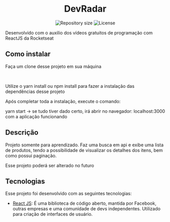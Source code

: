 <h1 align="center">DevRadar</h1>

<p align="center">
 <img alt="Repository size" src="https://img.shields.io/github/repo-size/luizeduul/Aula-ReactJS">
 <img alt="License" src="https://img.shields.io/badge/license-MIT-brightgreen">
</p>

<p>Desenvolvido com o auxilio dos vídeos gratuitos de programação com ReactJS da Rocketseat</p>
      
## Como instalar 
<p>Faça um clone desse projeto em sua máquina</p><br>
<p>Utilize o yarn install ou npm install para fazer a instalação das dependências desse projeto</p>
<p>Após completar toda a instalação, execute o comando:</p>

yarn start -> se tudo tiver dado certo, irá abrir no navegador: localhost:3000 com a aplicação funcionando

<h2>Descrição</h2>
 <p>Projeto somente para aprendizado. Faz uma busca em api e exibe uma lista de produtos, tendo a possibilidade de visualizar os detalhes dos itens, bem como possui paginação.</p>
 <p>Esse projeto poderá ser alterado no futuro</p>
  
## Tecnologias
 Esse projeto foi desenvolvido com as seguintes tecnologias:
  - [React JS](https://reactjs.org): É uma biblioteca de código aberto, mantida por Facebook, outras empresas e uma comunidade de devs independentes. Utilizado para criação de interfaces de usuário.
